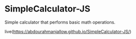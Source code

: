 # SimpleCalculator-JS
Simple calculator that performs basic math operations.

live(https://abdourahmanjallow.github.io/SimpleCalculator-JS/)
